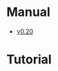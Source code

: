 <title>Céu-libuv Documentation</title>
<meta http-equiv="Content-Type" content="text/html; charset=UTF-8"/></p>

# Manual

- [v0.20](out/manual/v0.20/)

# Tutorial

